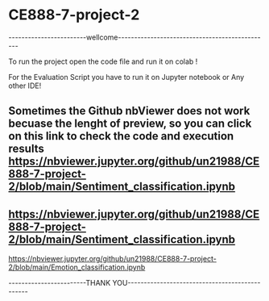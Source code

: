 # CE888-7-project-2

------------------------wellcome----------------------------------------------- 

To run the project open the code file and run it on colab ! 

For the Evaluation Script you have to run it on Jupyter notebook or Any other IDE!


Sometimes the Github nbViewer does not work becuase the lenght of preview, so you can click on this link to check the code and execution results
https://nbviewer.jupyter.org/github/un21988/CE888-7-project-2/blob/main/Sentiment_classification.ipynb
--------------------
https://nbviewer.jupyter.org/github/un21988/CE888-7-project-2/blob/main/Sentiment_classification.ipynb
----------------
https://nbviewer.jupyter.org/github/un21988/CE888-7-project-2/blob/main/Emotion_classification.ipynb





------------------------THANK YOU-----------------------------------------------
